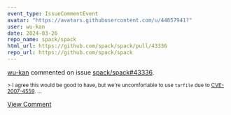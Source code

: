 ```yaml
---
event_type: IssueCommentEvent
avatar: "https://avatars.githubusercontent.com/u/44857941?"
user: wu-kan
date: 2024-03-26
repo_name: spack/spack
html_url: https://github.com/spack/spack/pull/43336
repo_url: https://github.com/spack/spack
---
```


<a href='https://github.com/wu-kan' target='_blank'>wu-kan</a> commented on issue <a href='https://github.com/spack/spack/pull/43336' target='_blank'>spack/spack#43336</a>.

<small>> I agree this would be good to have, but we're uncomfortable to use `tarfile` due to [CVE-2007-4559](https://github.com/advisories/GHSA-gw9q-c7gh-j9vm)....</small>

<a href='https://github.com/spack/spack/pull/43336' target='_blank'>View Comment</a>